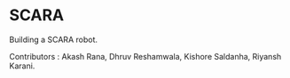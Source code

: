 # SCARA
Building a SCARA robot.

Contributors : Akash Rana, Dhruv Reshamwala, Kishore Saldanha, Riyansh Karani.
